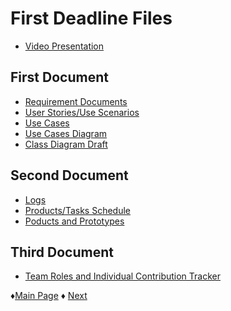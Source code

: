# First Deadline Files

* [Video Presentation](https://youtu.be/SEaFV820FSQ "Video Presentation")

## First Document
* [Requirement Documents](https://github.com/Edwin-Lines/Project-Cosmos/blob/main/Documentation/Requirements/Requirements.md "Requirements")
* [User Stories/Use Scenarios](https://github.com/Edwin-Lines/Project-Cosmos/blob/main/Documentation/Use%20Cases%20Diagram%2C%20User%20Stories%20%26%20Use%20Scenarios/User%20Stories.md "User Stories/Use Scenarios")
* [Use Cases](https://github.com/Edwin-Lines/Project-Cosmos/blob/main/Documentation/Use%20Cases%20Diagram%2C%20User%20Stories%20%26%20Use%20Scenarios/USE%20CASE.pdf "Use Cases")
* [Use Cases Diagram](https://github.com/Edwin-Lines/Project-Cosmos/blob/main/Documentation/Use%20Cases%20Diagram%2C%20User%20Stories%20%26%20Use%20Scenarios/Use%20Cases%20Diagram.md "Use Cases Diagram")
* [Class Diagram Draft](https://github.com/Edwin-Lines/Project-Cosmos/blob/main/Documentation/Prototypes%20and%20Resources/Class%20Diagram.md "Class Diagram Draft")

## Second Document
* [Logs](https://github.com/Edwin-Lines/Project-Cosmos/blob/main/Documentation/Project%20Logs/First%20Deadline%20Logs/Important%20Meetings.md "Logs")
* [Products/Tasks Schedule](https://github.com/Edwin-Lines/Project-Cosmos/blob/main/Documentation/Schedule%2C%20Team%20Roles%20%26%20Team%20Process/Cronogram.md "Products/Tasks Schedule")
* [Poducts and Prototypes](https://github.com/Edwin-Lines/Project-Cosmos/tree/main/Documentation/Prototypes%20and%20Resources "Poducts and Prototypes") 

## Third Document
* [Team Roles and Individual Contribution Tracker](https://github.com/Edwin-Lines/Project-Cosmos/blob/main/Documentation/Schedule%2C%20Team%20Roles%20%26%20Team%20Process/Team%20Roles.md "Team Roles")

 ♦[Main Page](https://github.com/Edwin-Lines/Project-Cosmos/tree/Second-Deadline) 
 ♦ [Next](https://github.com/Edwin-Lines/Project-Cosmos/blob/Second-Deadline/Documentation/Second%20Deadline.md "Next")
